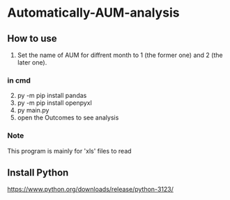# Automatically-AUM-analysis

## How to use

1. Set the name of AUM for diffrent month to 1 (the former one) and 2 (the later one).
### in cmd
2. py -m pip install pandas
3. py -m pip install openpyxl
4. py main.py
5. open the Outcomes to see analysis


### Note
This program is mainly for 'xls' files to read

## Install Python

https://www.python.org/downloads/release/python-3123/
